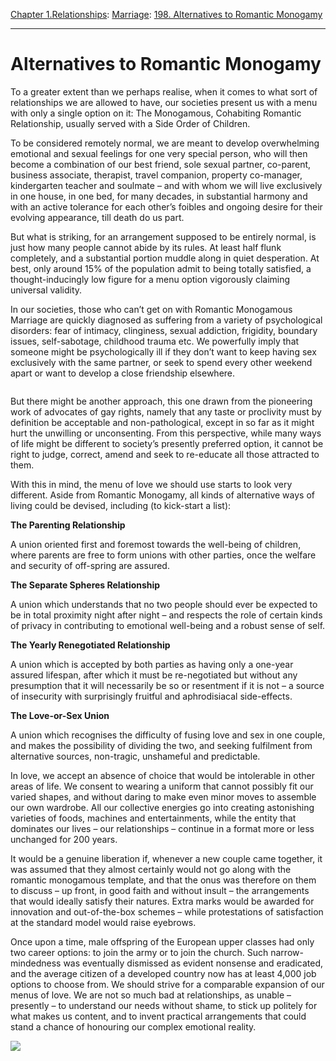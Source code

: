[Chapter 1.Relationships](https://www.theschooloflife.com/thebookoflife/category/relationships/): [Marriage](https://www.theschooloflife.com/thebookoflife/category/relationships/marriage/): [198. Alternatives to Romantic Monogamy](https://www.theschooloflife.com/thebookoflife/alternatives-to-romantic-monogamy/)

* * *

# Alternatives to Romantic Monogamy

To a greater extent than we perhaps realise, when it comes to what sort of relationships we are allowed to have, our societies present us with a menu with only a single option on it: The Monogamous, Cohabiting Romantic Relationship, usually served with a Side Order of Children.

To be considered remotely normal, we are meant to develop overwhelming emotional and sexual feelings for one very special person, who will then become a combination of our best friend, sole sexual partner, co-parent, business associate, therapist, travel companion, property co-manager, kindergarten teacher and soulmate – and with whom we will live exclusively in one house, in one bed, for many decades, in substantial harmony and with an active tolerance for each other’s foibles and ongoing desire for their evolving appearance, till death do us part.

But what is striking, for an arrangement supposed to be entirely normal, is just how many people cannot abide by its rules. At least half flunk completely, and a substantial portion muddle along in quiet desperation. At best, only around 15% of the population admit to being totally satisfied, a thought-inducingly low figure for a menu option vigorously claiming universal validity.

In our societies, those who can’t get on with Romantic Monogamous Marriage are quickly diagnosed as suffering from a variety of psychological disorders: fear of intimacy, clinginess, sexual addiction, frigidity, boundary issues, self-sabotage, childhood trauma etc. We powerfully imply that someone might be psychologically ill if they don’t want to keep having sex exclusively with the same partner, or seek to spend every other weekend apart or want to develop a close friendship elsewhere.

<figure class="aligncenter"><img src="https://www.theschooloflife.com/thebookoflife/wp-content/uploads/2019/07/columbus90.jpeg" alt="" class="wp-image-23493" srcset="https://www.theschooloflife.com/thebookoflife/wp-content/uploads/2019/07/columbus90.jpeg 1000w, https://www.theschooloflife.com/thebookoflife/wp-content/uploads/2019/07/columbus90-300x200.jpeg 300w, https://www.theschooloflife.com/thebookoflife/wp-content/uploads/2019/07/columbus90-768x512.jpeg 768w" sizes="(max-width: 1000px) 100vw, 1000px"></figure>

But there might be another approach, this one drawn from the pioneering work of advocates of gay rights, namely that any taste or proclivity must by definition be acceptable and non-pathological, except in so far as it might hurt the unwilling or unconsenting. From this perspective, while many ways of life might be different to society’s presently preferred option, it cannot be right to judge, correct, amend and seek to re-educate all those attracted to them.&nbsp;

With this in mind, the menu of love we should use starts to look very different. Aside from Romantic Monogamy, all kinds of alternative ways of living could be devised, including (to kick-start a list):

**The Parenting Relationship**

A union oriented first and foremost towards the well-being of children, where parents are free to form unions with other parties, once the welfare and security of off-spring are assured.

**The Separate Spheres Relationship**

A union which understands that no two people should ever be expected to be in total proximity night after night – and respects the role of certain kinds of privacy in contributing to emotional well-being and a robust sense of self.

**The Yearly Renegotiated Relationship**

A union which is accepted by both parties as having only a one-year assured lifespan, after which it must be re-negotiated but without any presumption that it will necessarily be so or resentment if it is not – a source of insecurity with surprisingly fruitful and aphrodisiacal side-effects.

**The Love-or-Sex Union**

A union which recognises the difficulty of fusing love and sex in one couple, and makes the possibility of dividing the two, and seeking fulfilment from alternative sources, non-tragic, unshameful and predictable.&nbsp;

In love, we accept an absence of choice that would be intolerable in other areas of life. We consent to wearing a uniform that cannot possibly fit our varied shapes, and without daring to make even minor moves to assemble our own wardrobe. All our collective energies go into creating astonishing varieties of foods, machines and entertainments, while the entity that dominates our lives – our relationships – continue in a format more or less unchanged for 200 years.

It would be a genuine liberation if, whenever a new couple came together, it was assumed that they almost certainly would not go along with the romantic monogamous template, and that the onus was therefore on them to discuss – up front, in good faith and without insult – the arrangements that would ideally satisfy their natures. Extra marks would be awarded for innovation and out-of-the-box schemes – while protestations of satisfaction at the standard model would raise eyebrows.

Once upon a time, male offspring of the European upper classes had only two career options: to join the army or to join the church. Such narrow-mindedness was eventually dismissed as evident nonsense and eradicated, and the average citizen of a developed country now has at least 4,000 job options to choose from. We should strive for a comparable expansion of our menus of love. We are not so much bad at relationships, as unable – presently – to understand our needs without shame, to stick up politely for what makes us content, and to invent practical arrangements that could stand a chance of honouring our complex emotional reality.

[![](https://img.youtube.com/vi/0yhVV0oBPdg/0.jpg)](https://www.youtube.com/embed/0yhVV0oBPdg '')
  
